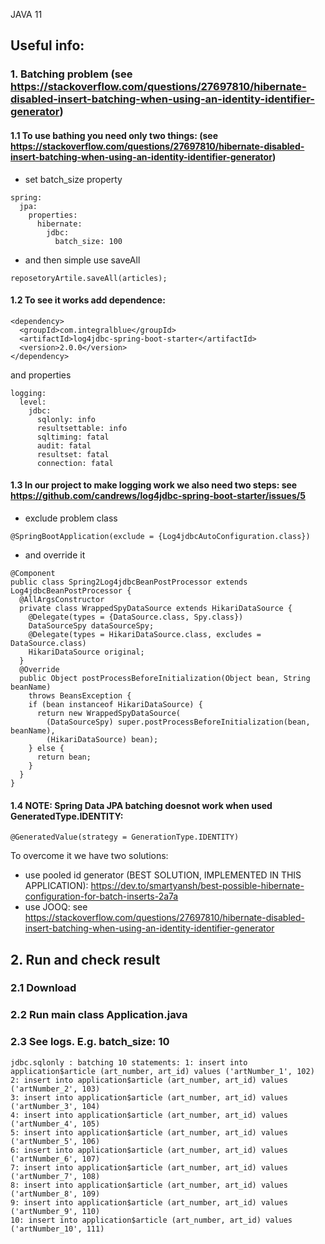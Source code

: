 JAVA 11

## Useful info:
### 1. Batching problem (see https://stackoverflow.com/questions/27697810/hibernate-disabled-insert-batching-when-using-an-identity-identifier-generator)
#### 1.1 To use bathing you need only two things: (see https://stackoverflow.com/questions/27697810/hibernate-disabled-insert-batching-when-using-an-identity-identifier-generator)
- set batch_size property
```
spring:
  jpa:
    properties:
      hibernate:
        jdbc:
          batch_size: 100
```
- and then simple use saveAll
```
reposetoryArtile.saveAll(articles);
```
#### 1.2 To see it works add dependence:
```
<dependency>
  <groupId>com.integralblue</groupId>
  <artifactId>log4jdbc-spring-boot-starter</artifactId>
  <version>2.0.0</version>
</dependency>
```
and properties
```
logging:
  level:
    jdbc:
      sqlonly: info
      resultsettable: info
      sqltiming: fatal
      audit: fatal
      resultset: fatal
      connection: fatal
```
#### 1.3 In our project to make logging work we also need two steps: see https://github.com/candrews/log4jdbc-spring-boot-starter/issues/5 
- exclude problem class
```
@SpringBootApplication(exclude = {Log4jdbcAutoConfiguration.class})
```
- and override it
```
@Component
public class Spring2Log4jdbcBeanPostProcessor extends Log4jdbcBeanPostProcessor {
  @AllArgsConstructor
  private class WrappedSpyDataSource extends HikariDataSource {
    @Delegate(types = {DataSource.class, Spy.class})
    DataSourceSpy dataSourceSpy;
    @Delegate(types = HikariDataSource.class, excludes = DataSource.class)
    HikariDataSource original;
  }
  @Override
  public Object postProcessBeforeInitialization(Object bean, String beanName)
    throws BeansException {
    if (bean instanceof HikariDataSource) {
      return new WrappedSpyDataSource(
        (DataSourceSpy) super.postProcessBeforeInitialization(bean, beanName),
        (HikariDataSource) bean);
    } else {
      return bean;
    }
  }
}
```
#### 1.4 NOTE: Spring Data JPA batching doesnot work when used GeneratedType.IDENTITY:
```
@GeneratedValue(strategy = GenerationType.IDENTITY)
```
To overcome it we have two solutions:
- use pooled id generator (BEST SOLUTION, IMPLEMENTED IN THIS APPLICATION): https://dev.to/smartyansh/best-possible-hibernate-configuration-for-batch-inserts-2a7a
- use JOOQ: see https://stackoverflow.com/questions/27697810/hibernate-disabled-insert-batching-when-using-an-identity-identifier-generator

## 2. Run and check result
### 2.1 Download
### 2.2 Run main class Application.java
### 2.3 See logs. E.g. batch_size: 10
```
jdbc.sqlonly : batching 10 statements: 1: insert into application$article (art_number, art_id) values ('artNumber_1', 102) 2: insert into application$article (art_number, art_id) values ('artNumber_2', 103)
3: insert into application$article (art_number, art_id) values ('artNumber_3', 104) 
4: insert into application$article (art_number, art_id) values ('artNumber_4', 105) 
5: insert into application$article (art_number, art_id) values ('artNumber_5', 106) 
6: insert into application$article (art_number, art_id) values ('artNumber_6', 107) 
7: insert into application$article (art_number, art_id) values ('artNumber_7', 108) 
8: insert into application$article (art_number, art_id) values ('artNumber_8', 109) 
9: insert into application$article (art_number, art_id) values ('artNumber_9', 110) 
10: insert into application$article (art_number, art_id) values ('artNumber_10', 111) 
```
